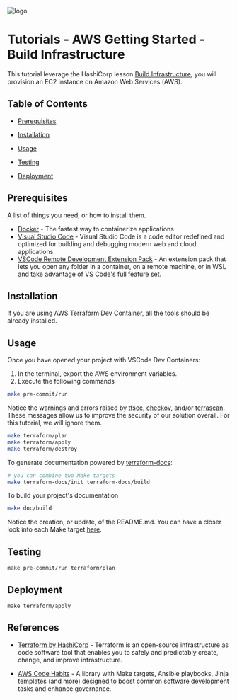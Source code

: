 <!--
  ** MANAGED BY AWS CODE HABITS
  ** DO NOT EDIT THIS FILE
  **
  ** 1) Make all changes to `doc/habits.yaml`
  ** 2) Run `make doc/build` to rebuild this file
  **
-->

![logo][logo]


# Tutorials - AWS Getting Started - Build Infrastructure

This tutorial leverage the HashiCorp lesson [Build Infrastructure](https://developer.hashicorp.com/terraform/tutorials/aws-get-started/aws-build), you will provision an EC2 instance on Amazon Web Services (AWS).


## Table of Contents


- [Prerequisites](#prerequisites)

- [Installation](#installation)

- [Usage](#usage)


- [Testing](#testing)

- [Deployment](#deployment)


## Prerequisites
  A list of things you need, or how to install them.

- [Docker](https://www.docker.com/products/docker-desktop/) - The fastest way to containerize applications
- [Visual Studio Code](https://code.visualstudio.com/) - Visual Studio Code is a code editor redefined and optimized for building and debugging modern web and cloud applications.
- [VSCode Remote Development Extension Pack](https://marketplace.visualstudio.com/items?itemName=ms-vscode-remote.vscode-remote-extensionpack) - An extension pack that lets you open any folder in a container, on a remote machine, or in WSL and take advantage of VS Code's full feature set.


## Installation
If you are using AWS Terraform Dev Container, all the tools should be already installed.



## Usage
Once you have opened your project with VSCode Dev Containers:
1. In the terminal, export the AWS environment variables.
2. Execute the following commands

```bash
make pre-commit/run
```
Notice the warnings and errors raised by [tfsec](https://github.com/aquasecurity/tfsec), [checkov](https://github.com/bridgecrewio/checkov), and/or [terrascan](https://github.com/tenable/terrascan).
These messages allow us to improve the security of our solution overall. For this tutorial, we will ignore them.

```bash
make terraform/plan
make terraform/apply
make terraform/destroy
```

To generate documentation powered by [terraform-docs](https://github.com/terraform-docs/terraform-docs):
```bash
# you can combine two Make targets
make terraform-docs/init terraform-docs/build
```

To build your project's documentation
```bash
make doc/build
````
Notice the creation, or update, of the README.md.
You can have a closer look into each Make target [here](.devcontainer/lib/make).



## Testing
```
make pre-commit/run terraform/plan
```


## Deployment
```
make terraform/apply
```



## References
- [Terraform by HashiCorp](['terraform']) - Terraform is an open-source infrastructure as code software tool that enables you to safely and predictably create, change, and improve infrastructure.

- [AWS Code Habits][aws-code-habits] - A library with Make targets, Ansible playbooks, Jinja templates (and more) designed to boost common software development tasks and enhance governance.




[repo]: https://gitlab.aws.dev/proserve-labs/aws-terraform-dev-container
[logo]: doc/logo.svg

[aws-code-habits]: https://github.com/awslabs/aws-code-habits
